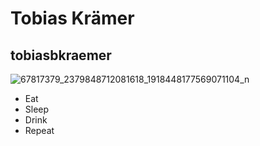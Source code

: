 # Tobias Krämer
## tobiasbkraemer
![67817379_2379848712081618_1918448177569071104_n](https://user-images.githubusercontent.com/113188005/215460497-d2af4f82-3cee-46d8-ae66-8e3d80a30fe7.jpg)
* Eat
* Sleep
* Drink
* Repeat
